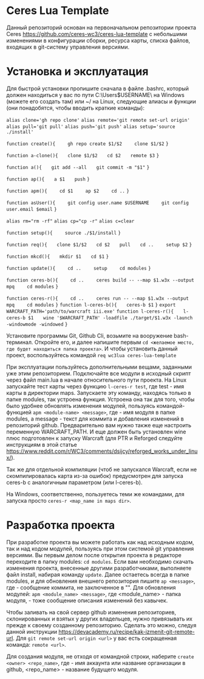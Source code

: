 # Ceres Lua Template

Данный репозиторий основан на первоначальном репозитории проекта Ceres https://github.com/ceres-wc3/ceres-lua-template с небольшими изменениями в конфигурации сборки, ресурса карты, списка файлов, входящих в git-систему управления версиями.


# Установка и эксплуатация

Для быстрой установки пропишите сначала в файле .bashrc, который должен находиться у вас по пути C:\Users\$USERNAME\ на Windows (можете его создать там) или ~/ на Linux, следующие алиасы и функции (они понадобятся, чтобы вводить краткие команды):

`alias clone='gh repo clone'`
`alias remote='git remote set-url origin'`
`alias pull='git pull'`
`alias push='git push'`
`alias setup='source ./install'`

`function create(){`
`    gh repo create $1/$2`
`    clone $1/$2`
`}`

`function a-clone(){`
`	clone $1/$2`
`	cd $2`
`	remote $3`
`}`

`function a(){`
`	git add --all`
`	git commit -m "$1"`
`}`

`function ap(){`
`	a $1`
`	push`
`}`

`function apm(){`
`    cd $1`
`    ap $2`
`    cd ..`
`}`

`function asUser(){`
`    git config user.name $USERNAME`
`    git config user.email $email`
`}`

`alias rm="rm -rf"`
`alias cp="cp -r"`
`alias c=clear`

`function setup(){`
`    source ./$1/install`
`}`

`function req(){`
`	clone $1/$2`
`	cd $2`
`	pull`
`	cd ..`
`    setup $2`
`}`

`function mkcd(){`
`	mkdir $1`
`	cd $1`
`}`

`function update(){`
`    cd ..`
`    setup`
`    cd modules`
`}`

`function ceres-b(){`
`    cd ..`
`    ceres build -- --map $1.w3x --output mpq`
`    cd modules`
`}`

`function ceres-r(){`
`    cd ..`
`    ceres run -- --map $1.w3x --output mpq`
`    cd modules`
`}`
`function l-ceres-b(){`
`	ceres-b $1`
`}`
`export WARCRAFT_PATH='path/to/warcraft iii.exe'`
`function l-ceres-r(){`
`	l-ceres-b $1`
`	wine '$WARCRAFT_PATH' -loadfile ./target/$1.w3x -launch -windowmode -windowed`
`}`

Установите программы Git, Github Cli, возьмите на вооружение bash-терминал. Откройте его, и далее напишите первым `cd <желаемое место, где будет находиться папка проекта>`. И чтобы установить данный проект, воспользуйтесь командой `req wc3lua ceres-lua-template`

При эксплуатации пользуйтесь дополнительными вещами, заданными уже этим репозиторием. Подключайте все модули в исходный скрипт через файл main.lua в начале относительного пути проекта.
На Linux запускайте тест карты через функцию `l-ceres-r test`, где test - имя карты в директории maps. Запускаете эту команду, находясь только в папке modules, так устроена функция. Устроена она так для того, чтобы было удобнее обновлять изменения модулей, пользуясь командой-функцией `apm <module-name> <message>`, где <module-name> - имя модуля в папке modules, а message - текст для коммита и добавления изменений в репозиторий github. Предварительно вам нужно также еще настроить переменную WARCRAFT_PATH. И еще должен быть установлен wine плюс подготовлен к запуску Warcraft (для PTR и Reforged следуйте инструкциям в этой статье https://www.reddit.com/r/WC3/comments/dsijcy/reforged_works_under_linux/).

Так же для отдельной компиляции (чтоб не запускался Warcraft, если не скомпилировалась карта из-за ошибок) предусмотрен для запуска ceres-b с аналогичным параметром (или l-ceres-b).

На Windows, соответственно, пользуетесь теми же командами, для запуска просто `ceres-r <map_name in maps dir>`.


# Разработка проекта

При разработке проекта вы можете работать как над исходным кодом, так и над кодом модулей, пользуясь при этом системой git управления версиями. Вы первым делом после открытия проекта в редакторе переходите в папку modules: `cd modules`. Если вам необходимо скачать изменения проекта, внесенные другими разработчиками, выполняете файл install, набирая команду `update`. Далее остаетесь всегда в папке modules, и для обновления внешнего репозитория пишите `ap <message>`, где <message> - сообщение коммита, не заключенное в "". Для обновления модулей: `apm <module_name> <message>`, где <module_name> - папка модуля, <message> - тоже сообщение описания изменений без кавычек.



Чтобы заливать на свой сервер github изменения репозиториев, склонированных и взятых у других владельцев, нужно привязывать их прежде к своему созданному репозиторию. Сделать это можно, следуя данной инструкции https://devacademy.ru/recipe/kak-izmenit-git-remote-url.
Для `git remote set-url origin <url>` у вас есть сокращенная команда: `remote <url>`.

Для создания модуля, не отходя от командной строки, наберите `create <owner> <repo_name>`, где <owner> - имя аккаунта или название организации в github, <repo_name> - название будущего модуля.